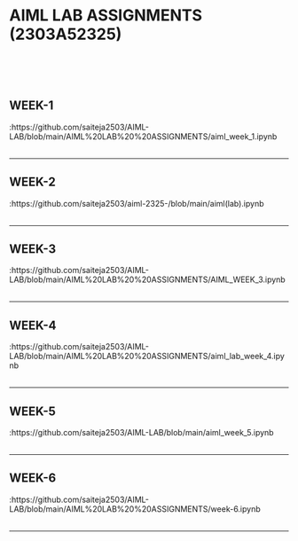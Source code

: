  <H1>AIML LAB ASSIGNMENTS (2303A52325)</H1>
 <BR><BR>
 <BR>
 
 <H2>WEEK-1</H2>:https://github.com/saiteja2503/AIML-LAB/blob/main/AIML%20LAB%20%20ASSIGNMENTS/aiml_week_1.ipynb
<BR><BR>
<HR>

 <H2>WEEK-2</H2>:https://github.com/saiteja2503/aiml-2325-/blob/main/aiml(lab).ipynb
<BR><BR>
<HR>

<H2>WEEK-3</H2>:https://github.com/saiteja2503/AIML-LAB/blob/main/AIML%20LAB%20%20ASSIGNMENTS/AIML_WEEK_3.ipynb
<BR><BR>
<HR>

<H2>WEEK-4</H2>:https://github.com/saiteja2503/AIML-LAB/blob/main/AIML%20LAB%20%20ASSIGNMENTS/aiml_lab_week_4.ipynb
<BR><BR>
<HR>

<H2>WEEK-5</H2>:https://github.com/saiteja2503/AIML-LAB/blob/main/aiml_week_5.ipynb
<BR><BR>
<HR>

<H2>WEEK-6</H2>:https://github.com/saiteja2503/AIML-LAB/blob/main/AIML%20LAB%20%20ASSIGNMENTS/week-6.ipynb
<BR><BR>
<HR>


